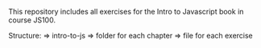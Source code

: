 This repository includes all exercises for the Intro to Javascript book in course JS100.

Structure:
=> intro-to-js
  => folder for each chapter
    => file for each exercise
